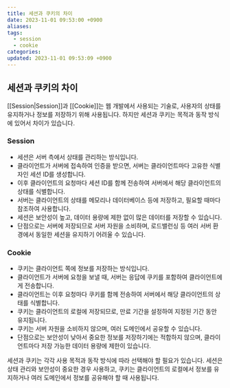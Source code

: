 ```yaml
---
title: 세션과 쿠키의 차이
date: 2023-11-01 09:53:00 +0900
aliases: 
tags:
  - session
  - cookie
categories: 
updated: 2023-11-01 09:53:09 +0900
---
```


## 세션과 쿠키의 차이

[[Session|Session]]과 [[Cookie]]는 웹 개발에서 사용되는 기술로, 사용자의 상태를 유지하거나 정보를 저장하기 위해 사용됩니다. 하지만 세션과 쿠키는 목적과 동작 방식에 있어서 차이가 있습니다.

### Session

- 세션은 서버 측에서 상태를 관리하는 방식입니다.
- 클라이언트가 서버에 접속하여 인증을 받으면, 서버는 클라이언트마다 고유한 식별자인 세션 ID를 생성합니다.
- 이후 클라이언트의 요청마다 세션 ID를 함께 전송하여 서버에서 해당 클라이언트의 상태를 식별합니다.
- 서버는 클라이언트의 상태를 메모리나 데이터베이스 등에 저장하고, 필요할 때마다 참조하여 사용합니다.
- 세션은 보안성이 높고, 데이터 용량에 제한 없이 많은 데이터를 저장할 수 있습니다.
- 단점으로는 서버에 저장되므로 서버 자원을 소비하며, 로드밸런싱 등 여러 서버 환경에서 동일한 세션을 유지하기 어려울 수 있습니다.

### Cookie

- 쿠키는 클라이언트 쪽에 정보를 저장하는 방식입니다.
- 클라이언트가 서버에 요청을 보낼 때, 서버는 응답에 쿠키를 포함하여 클라이언트에게 전송합니다.
- 클라이언트는 이후 요청마다 쿠키를 함께 전송하여 서버에서 해당 클라이언트의 상태를 식별합니다.
- 쿠키는 클라이언트의 로컬에 저장되므로, 만료 기간을 설정하여 지정된 기간 동안 유지됩니다.
- 쿠키는 서버 자원을 소비하지 않으며, 여러 도메인에서 공유할 수 있습니다.
- 단점으로는 보안성이 낮아서 중요한 정보를 저장하기에는 적합하지 않으며, 클라이언트마다 저장 가능한 데이터 용량에 제한이 있습니다.

세션과 쿠키는 각각 사용 목적과 동작 방식에 따라 선택해야 할 필요가 있습니다. 세션은 상태 관리와 보안성이 중요한 경우 사용하고, 쿠키는 클라이언트의 로컬에서 정보를 유지하거나 여러 도메인에서 정보를 공유해야 할 때 사용됩니다.
